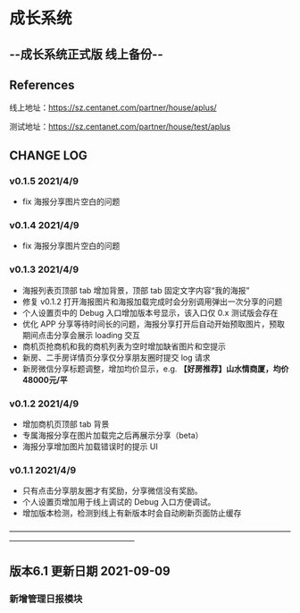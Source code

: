 # 成长系统
## --成长系统正式版  线上备份--

## References

线上地址：<https://sz.centanet.com/partner/house/aplus/>

测试地址：<https://sz.centanet.com/partner/house/test/aplus>



## CHANGE LOG

### v0.1.5 2021/4/9

- fix 海报分享图片空白的问题

### v0.1.4 2021/4/9

- fix 海报分享图片空白的问题

### v0.1.3 2021/4/9

- 海报列表页顶部 tab 增加背景，顶部 tab 固定文字内容“我的海报”
- 修复 v0.1.2 打开海报图片和海报加载完成时会分别调用弹出一次分享的问题
- 个人设置页中的 Debug 入口增加版本号显示，该入口仅 0.x 测试版会存在
- 优化 APP 分享等待时间长的问题，海报分享打开后自动开始预取图片，预取期间点击分享会展示 loading 交互
- 商机页抢商机和我的商机列表为空时增加缺省图片和空提示
- 新房、二手房详情页分享仅分享朋友圈时提交 log 请求
- 新房微信分享标题调整，增加均价显示，e.g. **【好房推荐】山水情商厦，均价48000元/平**

### v0.1.2 2021/4/9

- 增加商机页顶部 tab 背景
- 专属海报分享在图片加载完之后再展示分享（beta）
- 海报分享增加图片加载错误时的提示 UI

### v0.1.1 2021/4/9

- 只有点击分享朋友圈才有奖励，分享微信没有奖励。
- 个人设置页增加用于线上调试的 Debug 入口方便调试。
- 增加版本检测，检测到线上有新版本时会自动刷新页面防止缓存

————————————————————————————————————————————————————

## 版本6.1 更新日期 2021-09-09

### 新增管理日报模块



